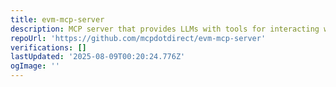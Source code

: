 ```yaml
---
title: evm-mcp-server
description: MCP server that provides LLMs with tools for interacting with EVM networks
repoUrl: 'https://github.com/mcpdotdirect/evm-mcp-server'
verifications: []
lastUpdated: '2025-08-09T00:20:24.776Z'
ogImage: ''
---
```


